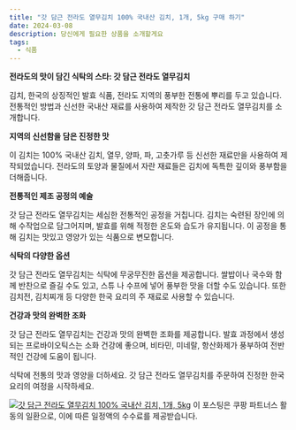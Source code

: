 ```yaml
---
title: "갓 담근 전라도 열무김치 100% 국내산 김치, 1개, 5kg 구매 하기"
date: 2024-03-08
description: 당신에게 필요한 상품을 소개할게요
tags:
  - 식품
---
```

**전라도의 맛이 담긴 식탁의 스타: 갓 담근 전라도 열무김치**

김치, 한국의 상징적인 발효 식품, 전라도 지역의 풍부한 전통에 뿌리를 두고 있습니다. 전통적인 방법과 신선한 국내산 재료를 사용하여 제작한 갓 담근 전라도 열무김치를 소개합니다.

**지역의 신선함을 담은 진정한 맛**

이 김치는 100% 국내산 김치, 열무, 양파, 파, 고춧가루 등 신선한 재료만을 사용하여 제작되었습니다. 전라도의 토양과 물질에서 자란 재료들은 김치에 독특한 깊이와 풍부함을 더해줍니다.

**전통적인 제조 공정의 예술**

갓 담근 전라도 열무김치는 세심한 전통적인 공정을 거칩니다. 김치는 숙련된 장인에 의해 수작업으로 담그어지며, 발효를 위해 적정한 온도와 습도가 유지됩니다. 이 공정을 통해 김치는 맛있고 영양가 있는 식품으로 변모합니다.

**식탁의 다양한 옵션**

갓 담근 전라도 열무김치는 식탁에 무궁무진한 옵션을 제공합니다. 쌀밥이나 국수와 함께 반찬으로 즐길 수도 있고, 스튜 나 수프에 넣어 풍부한 맛을 더할 수도 있습니다. 또한 김치전, 김치찌개 등 다양한 한국 요리의 주 재료로 사용할 수 있습니다.

**건강과 맛의 완벽한 조화**

갓 담근 전라도 열무김치는 건강과 맛의 완벽한 조화를 제공합니다. 발효 과정에서 생성되는 프로바이오틱스는 소화 건강에 좋으며, 비타민, 미네랄, 항산화제가 풍부하여 전반적인 건강에 도움이 됩니다.

식탁에 전통의 맛과 영양을 더하세요. 갓 담근 전라도 열무김치를 주문하여 진정한 한국 요리의 여정을 시작하세요.


[![갓 담근 전라도 열무김치 100% 국내산 김치, 1개, 5kg](https://i.imgur.com/81F7uro.png#center)](https://link.coupang.com/re/AFFSDP?lptag=AF5033054&pageKey=7907610338&itemId=21690379908&vendorItemId=88740212680&traceid=V0-153-a892b16bc46b1e52&clickBeacon=kRBvx-zAEaSJtk7bkVDUD1Zb2DntUHkADjEAAwqpEJ4PMoUCE7TnNrZYgM_x7XIIi06nhPSxnWFyQhyS_jDVsWskLxA2HlynVl_WlkX21F5k-LcWGNeOXv1k4Yki99B26ex8GSDNwH2TUmt4J2bmyMqYAPNwdVRNInNCFTasck15npQt1uJNMEdvvjU-qBfaz22C2XUrjOP4gMGppb6eNpSc8c17D2r-3vMKnpX_N_VCjNcC6_FMb2ZvHuNHXtvLDg-T1Hb1tacLEH25dexfYn-Ij8q4C9-LRQ9o63XZtjRrY1HeLpYZeEw0xQAMnzhw-oVGVXerE3d8nn7eKgBw0ZLbLgahzzoqaMreXmDaGSECpsKZRqU_cpl-pol4MUknyC2PkISv48OSzHe34jDk_E1U92erfUoRpObbWR1otV9G56gFElfM-1_3-IYDOanSJQLA15vJO-c4aIPvbLXUkwDsVtSCdYG9rqbkVWaDkOH5fh2xz4nte9sol7F5eL0ZYCt_KBOhHETil2-EapO6w-nlGW1OibaQSlK81wMrfwRr_LWZ_rVKHizVRyv20Do7UYbYNopgjAop9biWADB6SGRG3Mtn_Z68d2LyGwZQ6MufxGsRiz9nTc5dJHi9NNC6IDD-cUs3GmWdL4fuW_jjXCrHgoIfrLFvYq6Ou_sAaLOeFo-ggx1FCnNK8mb-gTRJdJhXKzIFLNTTQ3rOQrCH8r9_9dUc1seCt-9yMvzCiQ2C7D_9YBZvzz_JTglWJYjRg8epJtPcNOe5tKM1q2DOmnaU0PpZYlcxJfIJgVDRNSlXwqzDFO5Y_FzezHDdYI-cYyrDUsmJ35VmGxYXzsA9WbMa6xc4S6AIruiw11kUImXW5ZkM550HlHIFdsiKzcAj503BPffBkEuQe3i3-IOjUXy6-768CnciMjwltiG252XhzzQNDLyEFyZLMndvkrwSPdbFSS7ZAQuOnEMT2y7Dw2dzFqhjXNeztAHA4ejG0lZRai-5cb4fswCycJ7pu4RwgEom-IjtWu4mVGrLC1WcKvCwKpInm8amjFI2iFG1wLv5i9I%3D&requestid=20240308201742280230199982&token=31850C%7CMIXED)
이 포스팅은 쿠팡 파트너스 활동의 일환으로, 이에 따른 일정액의 수수료를 제공받습니다.


